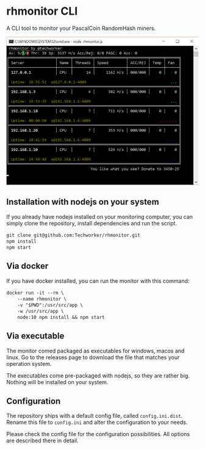 # rhmonitor CLI

A CLI tool to monitor your PascalCoin RandomHash miners.

![RandomHash monitor](https://raw.githubusercontent.com/Techworker/rhmonitor/master/rhmonitor.png)

## Installation with nodejs on your system

If you already have nodejs installed on your monitoring computer, you can
simply clone the repository, install dependencies and run the script.

```
git clone git@github.com:Techworker/rhmonitor.git
npm install
npm start
```

## Via docker

If you have docker installed, you can run the monitor with this command:

```
docker run -it --rm \
    --name rhmonitor \
    -v "$PWD":/usr/src/app \
    -w /usr/src/app \
    node:10 npm install && npm start
```

## Via executable

The monitor comed packaged as executables for windows, macos and linux. Go to
the releases page to download the file that matches your operation system. 

The executables come pre-packaged with nodejs, so they are rather big. Nothing
will be installed on your system.

## Configuration

The repository ships with a default config file, called `config.ini.dist`. 
Rename this file to `config.ini` and alter the configuration to your needs.

Please check the config file for the configuration possibilities. All options
are described there in detail.

